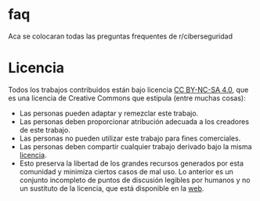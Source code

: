 # faq
Aca se colocaran todas las preguntas frequentes de r/ciberseguridad










# Licencia
Todos los trabajos contribuidos están bajo licencia [CC BY-NC-SA 4.0](https://creativecommons.org/licenses/by-nc-sa/4.0/), que es una licencia de Creative Commons que estipula (entre muchas cosas):

* Las personas pueden adaptar y remezclar este trabajo.
* Las personas deben proporcionar atribución adecuada a los creadores de este trabajo.
* Las personas no pueden utilizar este trabajo para fines comerciales.
* Las personas deben compartir cualquier trabajo derivado bajo la misma [licencia](https://github.com/r-ciberseguridad/faq/blob/main/LICENSE).
* Esto preserva la libertad de los grandes recursos generados por esta comunidad y minimiza ciertos casos de mal uso. Lo anterior es un conjunto incompleto de puntos de discusión legibles por humanos y no un sustituto de la licencia, que está disponible en la [web](https://creativecommons.org/licenses/by-nc-sa/4.0/).
